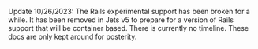 Update 10/26/2023: The Rails experimental support has been broken for a while. It has been removed in Jets v5 to prepare for a version of Rails support that will be container based. There is currently no timeline. These docs are only kept around for posterity.
